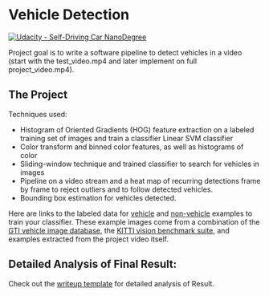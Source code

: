 # Vehicle Detection
[![Udacity - Self-Driving Car NanoDegree](https://s3.amazonaws.com/udacity-sdc/github/shield-carnd.svg)](http://www.udacity.com/drive)


Project goal is to write a software pipeline to detect vehicles in a video (start with the test_video.mp4 and later implement on full project_video.mp4).  


The Project
---

Techniques used:

* Histogram of Oriented Gradients (HOG) feature extraction on a labeled training set of images and train a classifier Linear SVM classifier
* Color transform and binned color features, as well as histograms of color
* Sliding-window technique and trained classifier to search for vehicles in images
* Pipeline on a video stream and a heat map of recurring detections frame by frame to reject outliers and to follow detected vehicles.
* Bounding box estimation for vehicles detected.

Here are links to the labeled data for [vehicle](https://s3.amazonaws.com/udacity-sdc/Vehicle_Tracking/vehicles.zip) and [non-vehicle](https://s3.amazonaws.com/udacity-sdc/Vehicle_Tracking/non-vehicles.zip) examples to train your classifier.  These example images come from a combination of the [GTI vehicle image database](http://www.gti.ssr.upm.es/data/Vehicle_database.html), the [KITTI vision benchmark suite](http://www.cvlibs.net/datasets/kitti/), and examples extracted from the project video itself.  

Detailed Analysis of Final Result:
---
Check out the [writeup template](https://github.com/Vishalkharjul/CarND-Vehicle-Detection/blob/master/writeup_template.md) for detailed analysis of Result.


